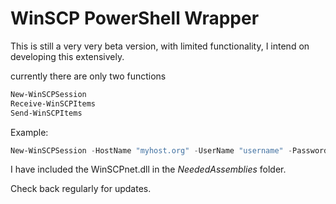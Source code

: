 # WinSCP PowerShell Wrapper

This is still a very very beta version, with limited functionality, I intend on developing this extensively.  

currently there are only two functions
```PowerShell
New-WinSCPSession
Receive-WinSCPItems
Send-WinSCPItems
```

Example:

```PowerShell
New-WinSCPSession -HostName "myhost.org" -UserName "username" -Password "123456789" -SshHostKeyFingerprint "ssh-rsa 1024 xx:xx:xx:xx:xx:xx:xx:xx:xx:xx:xx:xx:xx:xx:xx:xx" | Get-WinSCPItems -RemoteItem "./MyRemoteDir/MyFile.txt" -LocalItem "C:\MyLocalDir\MyFile.txt"
```

I have included the WinSCPnet.dll in the _NeededAssemblies_ folder.

Check back regularly for updates.